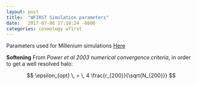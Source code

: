 ```yaml
---
layout: post
title:  "WFIRST Simulation parameters"
date:   2017-07-06 17:10:24 -0800
categories: cosmology wfirst
---
```


Parameters used for Millenium simulations [Here](http://gavo.mpa-garching.mpg.de/Millennium/Help/simulation)

**Softening**
From *Power et al 2003 numerical convergence criteria*, in order to get a well resolved halo:

$$ \epsilon_{opt} \, = \, 4 \frac{r_{200}}{\sqrt{N_{200}}} $$
